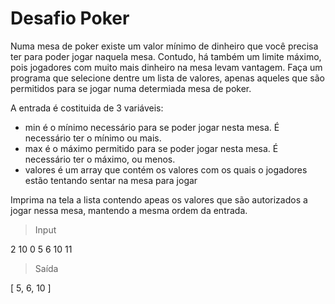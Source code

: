 # Desafio Poker

Numa mesa de poker existe um valor mínimo de dinheiro que você precisa ter para poder jogar naquela mesa. Contudo, há também um limite máximo, pois jogadores com muito mais dinheiro na mesa levam vantagem. Faça um programa que selecione dentre um lista de valores, apenas aqueles que são permitidos para se jogar numa determiada mesa de poker.

A entrada é costituida de 3 variáveis:

- min é o mínimo necessário para se poder jogar nesta mesa. É necessário ter o mínimo ou mais.
- max é o máximo permitido para se poder jogar nesta mesa. É necessário ter o máximo, ou menos.
- valores é um array que contém os valores com os quais o jogadores estão tentando sentar na mesa para jogar


Imprima na tela a lista contendo apeas os valores que são autorizados a jogar nessa mesa, mantendo a mesma ordem da entrada.

> Input 

2
10
0 5 6 10 11

> Saída

[ 5, 6, 10 ]
